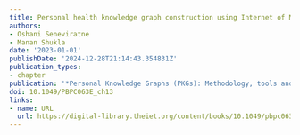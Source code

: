 ```yaml
---
title: Personal health knowledge graph construction using Internet of Medical Things
authors:
- Oshani Seneviratne
- Manan Shukla
date: '2023-01-01'
publishDate: '2024-12-28T21:14:43.354831Z'
publication_types:
- chapter
publication: '*Personal Knowledge Graphs (PKGs): Methodology, tools and applications*'
doi: 10.1049/PBPC063E_ch13
links:
- name: URL
  url: https://digital-library.theiet.org/content/books/10.1049/pbpc063e_ch13
---
```

